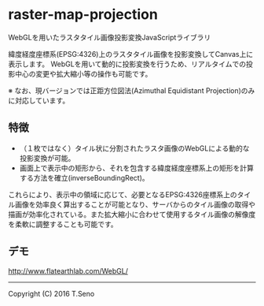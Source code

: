 raster-map-projection
==============
WebGLを用いたラスタタイル画像投影変換JavaScriptライブラリ

緯度経度座標系(EPSG:4326)上のラスタタイル画像を投影変換してCanvas上に表示します。
WebGLを用いて動的に投影変換を行うため、リアルタイムでの投影中心の変更や拡大縮小等の操作も可能です。

※ なお、現バージョンでは正距方位図法(Azimuthal Equidistant Projection)のみに対応しています。

特徴
-----
* （１枚ではなく）タイル状に分割されたラスタ画像のWebGLによる動的な投影変換が可能。
* 画面上で表示中の矩形から、それを包含する緯度経度座標系上の矩形を計算する方法を確立(inverseBoundingRect)。

これらにより、表示中の領域に応じて、必要となるEPSG:4326座標系上のタイル画像を効率良く算出することが可能となり、サーバからのタイル画像の取得や描画が効率化されている。また拡大縮小に合わせて使用するタイル画像の解像度を柔軟に調整することも可能です。

デモ
-----
http://www.flatearthlab.com/WebGL/

----
Copyright (C) 2016 T.Seno